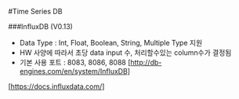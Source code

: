 #Time Series DB

###InfluxDB (V0.13)

 - Data Type : Int, Float, Boolean, String, Multiple Type 지원
 - HW 사양에 따라서 초당 data input 수, 처리할수있는 column수가 결정됨
 - 기본 사용 포트 : 8083, 8086, 8088
[http://db-engines.com/en/system/InfluxDB]

[https://docs.influxdata.com/]

